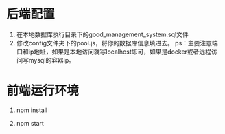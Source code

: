 
# 后端配置
1. 在本地数据库执行目录下的good_management_system.sql文件
2. 修改config文件夹下的pool.js，将你的数据库信息填进去。 
ps：主要注意端口和ip地址，如果是本地访问就写localhost即可，如果是docker或者远程访问写mysql的容器ip。


# 前端运行环境 
1. npm install 

2. npm start 


